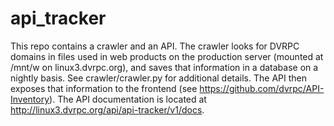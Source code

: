 # api_tracker

This repo contains a crawler and an API. The crawler looks for DVRPC domains in files used in web products on the production server (mounted at /mnt/w on linux3.dvrpc.org), and saves that information in a database on a nightly basis. See crawler/crawler.py for additional details. The API then exposes that information to the frontend (see <https://github.com/dvrpc/API-Inventory>). The API documentation is located at <http://linux3.dvrpc.org/api/api-tracker/v1/docs>.
